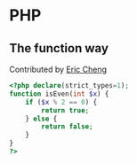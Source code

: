 # PHP

## The function way
Contributed by [Eric Cheng](https://github.com/import-brain)


```PHP
<?php declare(strict_types=1);
function isEven(int $x) {
    if ($x % 2 == 0) {
        return true;
    } else {
        return false;
    }
}
?>
```
